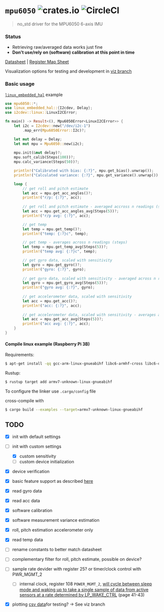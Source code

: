 # `mpu6050` ![crates.io](https://img.shields.io/crates/v/mpu6050.svg) ![CircleCI](https://img.shields.io/circleci/build/github/juliangaal/mpu6050.svg)
> no_std driver for the MPU6050 6-axis IMU

### Status

* Retrieving raw/averaged data works just fine
* **Don't use/rely on (software) calibration at this point in time**

[Datasheet](https://www.invensense.com/wp-content/uploads/2015/02/MPU-6500-Datasheet2.pdf) | [Register Map Sheet](https://www.invensense.com/wp-content/uploads/2015/02/MPU-6000-Register-Map1.pdf)

Visualization options for testing and development in [viz branch](https://github.com/juliangaal/mpu6050/tree/viz/viz)

### Basic usage 
[`linux_embedded_hal`](https://github.com/rust-embedded/linux-embedded-hal) example
```rust
use mpu6050::*;
use linux_embedded_hal::{I2cdev, Delay};
use i2cdev::linux::LinuxI2CError;

fn main() -> Result<(), Mpu6050Error<LinuxI2CError>> {
    let i2c = I2cdev::new("/dev/i2c-1")
        .map_err(Mpu6050Error::I2c)?;

    let mut delay = Delay;
    let mut mpu = Mpu6050::new(i2c);
    
    mpu.init(&mut delay)?;
    mpu.soft_calib(Steps(100))?;
    mpu.calc_variance(Steps(50))?;

    println!("Calibrated with bias: {:?}", mpu.get_bias().unwrap());
    println!("Calculated variance: {:?}", mpu.get_variance().unwrap());

    loop {
        // get roll and pitch estimate
        let acc = mpu.get_acc_angles()?;
        println!("r/p: {:?}", acc);
        
        // get roll and pitch estimate - averaged accross n readings (steps)
        let acc = mpu.get_acc_angles_avg(Steps(5))?;
        println!("r/p avg: {:?}", acc);

        // get temp
        let temp = mpu.get_temp()?;
        println!("temp: {:?}c", temp);

        // get temp - averages across n readings (steps)
        let temp = mpu.get_temp_avg(Steps(5))?;
        println!("temp avg: {:?}c", temp);

        // get gyro data, scaled with sensitivity 
        let gyro = mpu.get_gyro()?;
        println!("gyro: {:?}", gyro);
        
        // get gyro data, scaled with sensitivity - averaged across n readings (steps) 
        let gyro = mpu.get_gyro_avg(Steps(5))?;
        println!("gyro avg: {:?}", gyro);
        
        // get accelerometer data, scaled with sensitivity
        let acc = mpu.get_acc()?;
        println!("acc: {:?}", acc);
        
        // get accelerometer data, scaled with sensitivity - averages across n readings (steps)
        let acc = mpu.get_acc_avg(Steps(5))?;
        println!("acc avg: {:?}", acc);
    }
}
```

#### Compile linux example (Raspberry Pi 3B)

Requirements: 
```bash
$ apt-get install -qq gcc-arm-linux-gnueabihf libc6-armhf-cross libc6-dev-armhf-cross
```

Rustup:
```bash
$ rustup target add armv7-unknown-linux-gnueabihf
```
To configure the linker use `.cargo/config` file

cross-compile with 
```bash
$ cargo build --examples --target=armv7-unknown-linux-gnueabihf
```

## TODO
- [x] init with default settings
- [ ] init with custom settings
  - [x] custom sensitivity
  - [ ] custom device initialization
- [x] device verification
- [x] basic feature support as described [here](https://github.com/Tijndagamer/mpu6050/blob/master/mpu6050/mpu6050.py)
- [x] read gyro data
- [x] read acc data
- [x] software calibration
- [x] software measurement variance estimation
- [x] roll, pitch estimation accelerometer only
- [x] read temp data
- [ ] rename constants to better match datasheet
- [ ] complementary filter for roll, pitch estimate, possible on device? 
- [ ] sample rate devider with register 25? or timer/clock control with PWR_MGMT_2
  - [ ] internal clock, register 108 `POWER_MGMT_2`, [will  cycle between  sleep mode  and  waking  up  to  take a single  sample of data from active sensors at a rate determined by LP_WAKE_CTRL](https://www.invensense.com/wp-content/uploads/2015/02/MPU-6000-Register-Map1.pdf) (page 41-43)
- [x] plotting [csv data](https://plot.ly/python/plot-data-from-csv/)for testing? -> See viz branch

